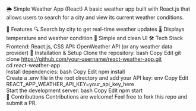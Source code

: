 🌦 Simple Weather App (React)
A basic weather app built with React.js that allows users to search for a city and view its current weather conditions.

🚀 Features
🔍 Search by city to get real-time weather updates
🌡️ Displays temperature and weather condition
🎨 Simple and clean UI
🛠️ Tech Stack
Frontend: React.js, CSS
API: OpenWeather API (or any weather data provider)
🔧 Installation & Setup
Clone the repository:
bash
Copy
Edit
git clone https://github.com/your-username/react-weather-app.git  
cd react-weather-app  
Install dependencies:
bash
Copy
Edit
npm install  
Create a .env file in the root directory and add your API key:
env
Copy
Edit
REACT_APP_WEATHER_API_KEY=your_api_key_here  
Start the development server:
bash
Copy
Edit
npm start  
🤝 Contributions
Contributions are welcome! Feel free to fork this repo and submit a PR.

